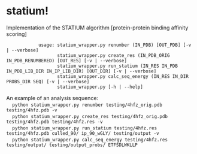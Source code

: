 statium!
=======

Implementation of the STATIUM algorithm [protein-protein binding affinity scoring]

                usage: statium_wrapper.py renumber (IN_PDB) [OUT_PDB] [-v | --verbose]
                       statium_wrapper.py create_res (IN_PDB_ORIG IN_PDB_RENUMBERED) [OUT_RES] [-v | --verbose]
                       statium_wrapper.py run_statium (IN_RES IN_PDB IN_PDB_LIB_DIR IN_IP_LIB_DIR) [OUT_DIR] [-v | --verbose]
                       statium_wrapper.py calc_seq_energy (IN_RES IN_DIR PROBS_DIR SEQ) [-v | --verbose]
                       statium_wrapper.py [-h | --help]

An example of an analysis sequence: <br>
&nbsp;&nbsp;&nbsp;&nbsp;``python statium_wrapper.py renumber testing/4hfz_orig.pdb testing/4hfz.pdb -v``<br>
&nbsp;&nbsp;&nbsp;&nbsp;``python statium_wrapper.py create_res testing/4hfz_orig.pdb testing/4hfz.pdb testing/4hfz.res -v``<br>
&nbsp;&nbsp;&nbsp;&nbsp;``python statium_wrapper.py run_statium testing/4hfz.res testing/4hfz.pdb culled_90/ ip_90_wGLY/ testing/output -v`` <br>
&nbsp;&nbsp;&nbsp;&nbsp;``python statium_wrapper.py calc_seq_energy testing/4hfz.res testing/output/ testing/output_probs/ ETFSDLWKLLP``<br>
